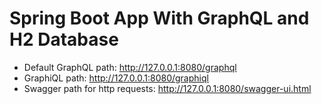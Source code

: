 # **Spring Boot App With GraphQL and H2 Database**

* Default GraphQL path: http://127.0.0.1:8080/graphql
* GraphiQL path: http://127.0.0.1:8080/graphiql
* Swagger path for http requests: http://127.0.0.1:8080/swagger-ui.html
  
